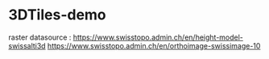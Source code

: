 # 3DTiles-demo

raster datasource :
https://www.swisstopo.admin.ch/en/height-model-swissalti3d
https://www.swisstopo.admin.ch/en/orthoimage-swissimage-10